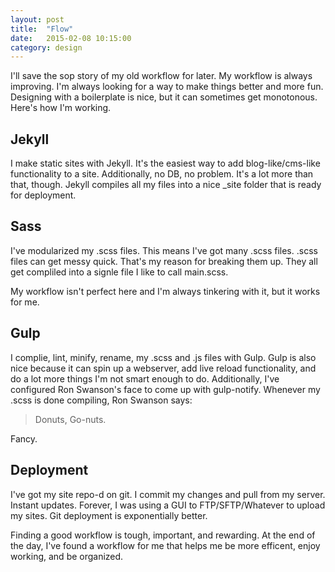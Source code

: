 ```yaml
---
layout: post
title:  "Flow"
date:   2015-02-08 10:15:00
category: design
---
```


I'll save the sop story of my old workflow for later. My workflow is always improving. I'm always looking for a way to make things better and more fun. Designing with a boilerplate is nice, but it can sometimes get monotonous. Here's how I'm working.

## Jekyll
I make static sites with Jekyll. It's the easiest way to add blog-like/cms-like functionality to a site. Additionally, no DB, no problem. It's a lot more than that, though. Jekyll compiles all my files into a nice _site folder that is ready for deployment.

## Sass
I've modularized my .scss files. This means I've got many .scss files. .scss files can get messy quick. That's my reason for breaking them up. They all get compliled into a signle file I like to call main.scss.

My workflow isn't perfect here and I'm always tinkering with it, but it works for me.

## Gulp
I complie, lint, minify, rename, my .scss and .js files with Gulp. Gulp is also nice because it can spin up a webserver, add live reload functionality, and do a lot more things I'm not smart enough to do. Additionally, I've configured Ron Swanson's face to come up with gulp-notify. Whenever my .scss is done compiling, Ron Swanson says:

> Donuts, Go-nuts.

Fancy.

## Deployment
I've got my site repo-d on git. I commit my changes and pull from my server. Instant updates. Forever, I was using a GUI to FTP/SFTP/Whatever to upload my sites. Git deployment is exponentially better.

Finding a good workflow is tough, important, and rewarding. At the end of the day, I've found a workflow for me that helps me be more efficent, enjoy working, and be organized.  